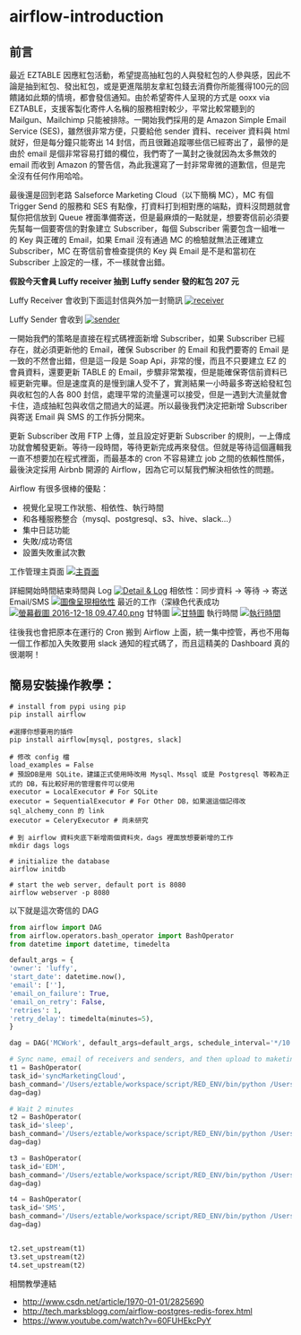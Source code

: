 # airflow-introduction
## 前言
最近 EZTABLE 因應紅包活動，希望提高抽紅包的人與發紅包的人參與感，因此不論是抽到紅包、發出紅包，或是更進階朋友拿紅包錢去消費你所能獲得100元的回饋諸如此類的情境，都會發信通知。由於希望寄件人呈現的方式是 ooxx via EZTABLE，支援客製化寄件人名稱的服務相對較少，平常比較常聽到的 Mailgun、Mailchimp 只能被排除。一開始我們採用的是 Amazon Simple Email Service (SES)，雖然很非常方便，只要給他 sender 資料、receiver 資料與 html 就好，但是每分鐘只能寄出 14 封信，而且很難追蹤哪些信已經寄出了，最慘的是由於 email 是個非常容易打錯的欄位，我們寄了一萬封之後就因為太多無效的 email 而收到 Amazon 的警告信，為此我還寫了一封非常卑微的道歉信，但是完全沒有任何作用哈哈。

最後還是回到老路 Salseforce Marketing Cloud（以下簡稱 MC），MC 有個 Trigger Send 的服務和 SES 有點像，打資料打到相對應的端點，資料沒問題就會幫你把信放到 Queue 裡面準備寄送，但是最麻煩的一點就是，想要寄信前必須要先幫每一個要寄信的對象建立 Subscriber，每個 Subscriber 需要包含一組唯一的 Key 與正確的 Email，如果 Email 沒有通過 MC 的檢驗就無法正確建立 Subscriber，MC 在寄信前會檢查提供的 Key 與 Email 是不是和當初在 Subscriber 上設定的一樣，不一樣就會出錯。

**假設今天會員 Luffy receiver 抽到 Luffy sender 發的紅包 207 元**

Luffy Receiver 會收到下面這封信與外加一封簡訊
[![receiver](https://s28.postimg.org/6yabm5n9p/2016_12_18_11_10_36.png)](https://postimg.org/image/mjrn63z7t/)

Luffy Sender 會收到
[![sender](https://s29.postimg.org/kz8bxsdhz/2016_12_18_11_10_49.png)](https://postimg.org/image/fb216w95f/)

一開始我們的策略是直接在程式碼裡面新增 Subscriber，如果 Subscriber 已經存在，就必須更新他的 Email，確保 Subscriber 的 Email 和我們要寄的 Email 是一致的不然會出錯，但是這一段是 Soap Api，非常的慢，而且不只要建立 EZ 的會員資料，還要更新 TABLE 的 Email，步驟非常繁複，但是能確保寄信前資料已經更新完畢。但是速度真的是慢到讓人受不了，實測結果一小時最多寄送給發紅包與收紅包的人各 800 封信，處理平常的流量還可以接受，但是一遇到大流量就會卡住，造成抽紅包與收信之間過大的延遲。所以最後我們決定把新增 Subscriber 與寄送 Email 與 SMS 的工作拆分開來。

更新 Subscriber 改用 FTP 上傳，並且設定好更新 Subscriber 的規則，一上傳成功就會觸發更新。等待一段時間，等待更新完成再來發信。但就是等待這個邏輯我一直不想要加在程式裡面，而最基本的 cron 不容易建立 job 之間的依賴性關係，最後決定採用 Airbnb 開源的 Airflow，因為它可以幫我們解決相依性的問題。

Airflow 有很多很棒的優點：
- 視覺化呈現工作狀態、相依性、執行時間
- 和各種服務整合（mysql、postgresql、s3、hive、slack...）
- 集中日誌功能
- 失敗/成功寄信
- 設置失敗重試次數

工作管理主頁面
[![主頁面](https://s23.postimg.org/keow4018r/2016_12_18_10_03_28.png)](https://postimg.org/image/rhwrjm6o7/)

詳細開始時間結束時間與 Log
[![Detail & Log](https://s29.postimg.org/kp2dn2mmv/2016_12_18_09_46_27.png)](https://postimg.org/image/gsp1r31n7/)
相依性：同步資料 -> 等待 -> 寄送 Email/SMS
[![圖像呈現相依性](https://s23.postimg.org/ua7vhlb7v/2016_12_18_09_47_25.png)](https://postimg.org/image/dmgdf3gg7/)
最近的工作（深綠色代表成功
[![螢幕截圖 2016-12-18 09.47.40.png](https://s23.postimg.org/n2o9m5qaj/2016_12_18_09_47_40.png)](https://postimg.org/image/vkxpqhwt3/)
甘特圖
[![甘特圖](https://s23.postimg.org/acre13suz/2016_12_18_09_53_36.png)](https://postimg.org/image/uk4tteqc7/)
執行時間
[![執行時間](https://s29.postimg.org/dd1j1bdl3/2016_12_18_09_48_05.png)](https://postimg.org/image/b8h608byb/)


往後我也會把原本在運行的 Cron 搬到 Airflow 上面，統一集中控管，再也不用每一個工作都加入失敗要用 slack 通知的程式碼了，而且這精美的 Dashboard 真的很潮啊！

## 簡易安裝操作教學：
```
# install from pypi using pip
pip install airflow

#選擇你想要用的插件
pip install airflow[mysql, postgres, slack]

# 修改 config 檔
load_examples = False
# 預設DB是用 SQLite，建議正式使用時改用 Mysql、Mssql 或是 Postgresql 等較為正式的 DB，有比較好用的管理套件可以使用
executor = LocalExecutor # For SQLite
executor = SequentialExecutor # For Other DB，如果選這個記得改 sql_alchemy_conn 的 link
executor = CeleryExecutor # 尚未研究

# 到 airflow 資料夾底下新增兩個資料夾，dags 裡面放想要新增的工作
mkdir dags logs

# initialize the database
airflow initdb

# start the web server, default port is 8080
airflow webserver -p 8080

```

以下就是這次寄信的 DAG
```python
from airflow import DAG
from airflow.operators.bash_operator import BashOperator
from datetime import datetime, timedelta

default_args = {
'owner': 'luffy',
'start_date': datetime.now(),
'email': [''],
'email_on_failure': True,
'email_on_retry': False,
'retries': 1,
'retry_delay': timedelta(minutes=5),
}

dag = DAG('MCWork', default_args=default_args, schedule_interval='*/10 * * * *')

# Sync name, email of receivers and senders, and then upload to maketing cloud to trigger subscribers update
t1 = BashOperator(
task_id='syncMarketingCloud',
bash_command='/Users/eztable/workspace/script/RED_ENV/bin/python /Users/eztable/workspace/script/syncMarketingCloud.py',
dag=dag)

# Wait 2 minutes
t2 = BashOperator(
task_id='sleep',
bash_command='/Users/eztable/workspace/script/RED_ENV/bin/python /Users/eztable/airflow/dags/sleep.py 120',
dag=dag)

t3 = BashOperator(
task_id='EDM',
bash_command='/Users/eztable/workspace/script/RED_ENV/bin/python /Users/eztable/workspace/script/EDM.py',
dag=dag)

t4 = BashOperator(
task_id='SMS',
bash_command='/Users/eztable/workspace/script/RED_ENV/bin/python /Users/eztable/workspace/script/SMS.py',
dag=dag)


t2.set_upstream(t1)
t3.set_upstream(t2)
t4.set_upstream(t2)

```

相關教學連結
- http://www.csdn.net/article/1970-01-01/2825690
- http://tech.marksblogg.com/airflow-postgres-redis-forex.html
- https://www.youtube.com/watch?v=60FUHEkcPyY
